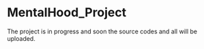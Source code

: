 # MentalHood_Project
The project is in progress and soon the source codes and all will be uploaded.
